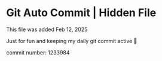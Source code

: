 # Git Auto Commit | Hidden File

This file was added Feb 12, 2025

Just for fun and keeping my daily git commit active 🤪

commit number: 1233984
